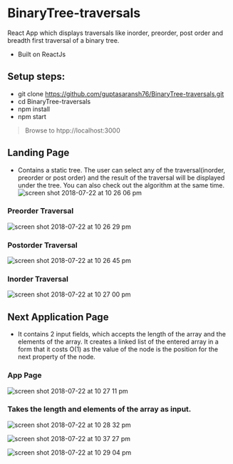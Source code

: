 # BinaryTree-traversals
React App which displays traversals like inorder, preorder, post order and breadth first traversal of a binary tree.

* Built on ReactJs

## Setup steps:
* git clone https://github.com/guptasaransh76/BinaryTree-traversals.git
* cd BinaryTree-traversals
* npm install
* npm start
> Browse to htpp://localhost:3000

## Landing Page
* Contains a static tree. The user can select any of the traversal(inorder, preorder or post order) and the result of the traversal will be displayed under the tree. You can also check out the algorithm at the same time.
![screen shot 2018-07-22 at 10 26 06 pm](https://user-images.githubusercontent.com/30376024/43048038-cb404e84-8dfe-11e8-9075-2c6d37bd8cfe.png)

### Preorder Traversal
![screen shot 2018-07-22 at 10 26 29 pm](https://user-images.githubusercontent.com/30376024/43048039-ce9a88ec-8dfe-11e8-94fe-535f1250b548.png)

### Postorder Traversal
![screen shot 2018-07-22 at 10 26 45 pm](https://user-images.githubusercontent.com/30376024/43048041-d3c9d70a-8dfe-11e8-9205-4a2e2fe43a83.png)

### Inorder Traversal
![screen shot 2018-07-22 at 10 27 00 pm](https://user-images.githubusercontent.com/30376024/43048043-d576a5ec-8dfe-11e8-9281-7e0d15554cca.png)


## Next Application Page
* It contains 2 input fields, which accepts the length of the array and the elements of the array. It creates a linked list of the entered array in a form that it costs O(1) as the value of the node is the position for the next property of the node.

### App Page
![screen shot 2018-07-22 at 10 27 11 pm](https://user-images.githubusercontent.com/30376024/43048044-d739884a-8dfe-11e8-90e9-90818a1114df.png)

### Takes the length and elements of the array as input.
![screen shot 2018-07-22 at 10 28 32 pm](https://user-images.githubusercontent.com/30376024/43048048-e15ddf38-8dfe-11e8-9991-539f0cac1e2b.png)

![screen shot 2018-07-22 at 10 37 27 pm](https://user-images.githubusercontent.com/30376024/43048106-e1d7ed54-8dff-11e8-865d-dfc9aa17f3d2.png)


![screen shot 2018-07-22 at 10 29 04 pm](https://user-images.githubusercontent.com/30376024/43048049-e3b5147c-8dfe-11e8-9e32-594623992fd2.png)

